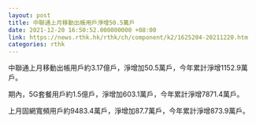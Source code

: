 ```yaml
---
layout: post
title: 中聯通上月移動出帳用戶淨增50.5萬戶
date: 2021-12-20 16:50:52.000000000 +08:00
link: https://news.rthk.hk/rthk/ch/component/k2/1625204-20211220.htm
categories: rthk
---
```


中聯通上月移動出帳用戶約3.17億戶，淨增加50.5萬戶，今年累計淨增1152.9萬戶。

期內，5G套餐用戶約1.5億戶，淨增加603.1萬戶，今年累計淨增7871.4萬戶。

上月固網寬頻用戶約9483.4萬戶，淨增加87.7萬戶，今年累計淨增873.9萬戶。
